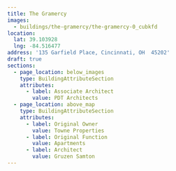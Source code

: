 ```yaml
---
title: The Gramercy
images:
  - buildings/the-gramercy/the-gramercy-0_cubkfd
location:
  lat: 39.103928
  lng: -84.516477
address: '135 Garfield Place, Cincinnati, OH  45202'
draft: true
sections:
  - page_location: below_images
    type: BuildingAttributeSection
    attributes:
      - label: Associate Architect
        value: PDT Architects
  - page_location: above_map
    type: BuildingAttributeSection
    attributes:
      - label: Original Owner
        value: Towne Properties
      - label: Original Function
        value: Apartments
      - label: Architect
        value: Gruzen Samton
---
```



